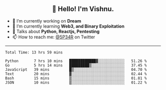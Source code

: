 <h2 align="center">👋 Hello! I'm Vishnu.</h2>


- 🔭 I’m currently working on **Dream**
- 🌱 I’m currently learning **Web3, and Binary Exploitation**
- 💬 Talks about **Python, Reactjs, Pentesting**
- 📫 How to reach me: [@5P34R](https://twitter.com/Vishnu27302693) on Twitter

---
<!--START_SECTION:waka-->

```text
Total Time: 13 hrs 59 mins

Python       7 hrs 10 mins   ████████████▓░░░░░░░░░░░░   51.26 %
Go           5 hrs 14 mins   █████████▒░░░░░░░░░░░░░░░   37.45 %
JavaScript   39 mins         █▒░░░░░░░░░░░░░░░░░░░░░░░   04.70 %
Text         20 mins         ▓░░░░░░░░░░░░░░░░░░░░░░░░   02.44 %
Bash         15 mins         ▒░░░░░░░░░░░░░░░░░░░░░░░░   01.81 %
JSON         10 mins         ▒░░░░░░░░░░░░░░░░░░░░░░░░   01.22 %
```

<!--END_SECTION:waka-->
